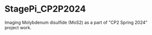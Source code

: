 # StagePi_CP2P2024
Imaging Molybdenum disulfide (MoS2) as a part of "CP2 Spring 2024" project work.
